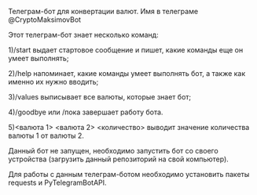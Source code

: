 Телеграм-бот для конвертации валют. Имя в телеграме @CryptoMaksimovBot

Этот телеграм-бот знает несколько команд:

1)/start выдает стартовое сообщение и пишет, какие команды еще он умеет выполнять;

2)/help напоминает, какие команды умеет выполнять бот, а также как именно их нужно вводить;

3)/values выписывает все валюты, которые знает бот;

4)/goodbye или /пока завершает работу бота.

5)<валюта 1> <валюта 2> <количество> выводит значение количества валюты 1 от валюты 2.


Данный бот не запущен, необходимо запустить бот со своего устройства (загрузить данный репозиторий на свой компьютер).

Для работы с данным телеграм-ботом необходимо установить пакеты requests и PyTelegramBotAPI.
